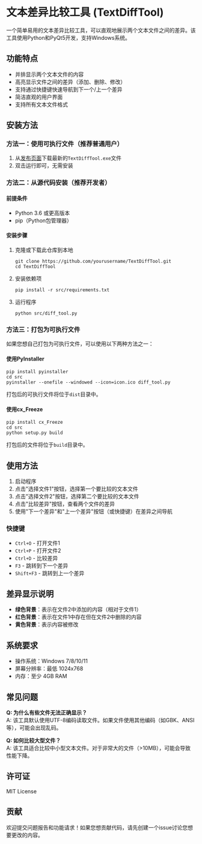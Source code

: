 # 文本差异比较工具 (TextDiffTool)

一个简单易用的文本差异比较工具，可以直观地展示两个文本文件之间的差异。该工具使用Python和PyQt5开发，支持Windows系统。

## 功能特点

- 并排显示两个文本文件的内容
- 高亮显示文件之间的差异（添加、删除、修改）
- 支持通过快捷键快速导航到下一个/上一个差异
- 简洁直观的用户界面
- 支持所有文本文件格式

## 安装方法

### 方法一：使用可执行文件（推荐普通用户）

1. 从[发布页面](https://github.com/yourusername/TextDiffTool/releases)下载最新的`TextDiffTool.exe`文件
2. 双击运行即可，无需安装

### 方法二：从源代码安装（推荐开发者）

#### 前提条件

- Python 3.6 或更高版本
- pip（Python包管理器）

#### 安装步骤

1. 克隆或下载此仓库到本地
   ```
   git clone https://github.com/yourusername/TextDiffTool.git
   cd TextDiffTool
   ```

2. 安装依赖项
   ```
   pip install -r src/requirements.txt
   ```

3. 运行程序
   ```
   python src/diff_tool.py
   ```

### 方法三：打包为可执行文件

如果您想自己打包为可执行文件，可以使用以下两种方法之一：

#### 使用PyInstaller

```
pip install pyinstaller
cd src
pyinstaller --onefile --windowed --icon=icon.ico diff_tool.py
```

打包后的可执行文件将位于`dist`目录中。

#### 使用cx_Freeze

```
pip install cx_Freeze
cd src
python setup.py build
```

打包后的文件将位于`build`目录中。

## 使用方法

1. 启动程序
2. 点击"选择文件1"按钮，选择第一个要比较的文本文件
3. 点击"选择文件2"按钮，选择第二个要比较的文本文件
4. 点击"比较差异"按钮，查看两个文件的差异
5. 使用"下一个差异"和"上一个差异"按钮（或快捷键）在差异之间导航

### 快捷键

- `Ctrl+O` - 打开文件1
- `Ctrl+P` - 打开文件2
- `Ctrl+D` - 比较差异
- `F3` - 跳转到下一个差异
- `Shift+F3` - 跳转到上一个差异

## 差异显示说明

- **绿色背景**：表示在文件2中添加的内容（相对于文件1）
- **红色背景**：表示在文件1中存在但在文件2中删除的内容
- **黄色背景**：表示内容被修改

## 系统要求

- 操作系统：Windows 7/8/10/11
- 屏幕分辨率：最低 1024x768
- 内存：至少 4GB RAM

## 常见问题

**Q: 为什么有些文件无法正确显示？**  
A: 该工具默认使用UTF-8编码读取文件。如果文件使用其他编码（如GBK、ANSI等），可能会出现乱码。

**Q: 如何比较大型文件？**  
A: 该工具适合比较中小型文本文件。对于非常大的文件（>10MB），可能会导致性能下降。

## 许可证

MIT License

## 贡献

欢迎提交问题报告和功能请求！如果您想贡献代码，请先创建一个issue讨论您想要更改的内容。
